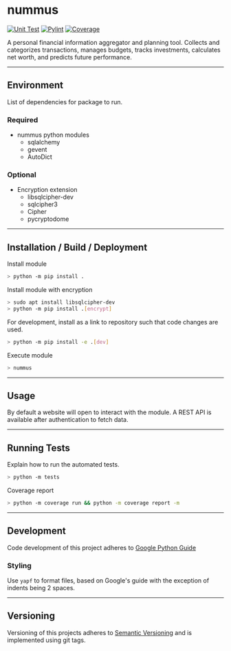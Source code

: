 # nummus

[![Unit Test][unittest-image]][unittest-url] [![Pylint][pylint-image]][pylint-url] [![Coverage][coverage-image]][coverage-url]

A personal financial information aggregator and planning tool. Collects and categorizes transactions, manages budgets, tracks investments, calculates net worth, and predicts future performance.

---

## Environment

List of dependencies for package to run.

### Required

- nummus python modules
  - sqlalchemy
  - gevent
  - AutoDict

### Optional

- Encryption extension
  - libsqlcipher-dev
  - sqlcipher3
  - Cipher
  - pycryptodome

---

## Installation / Build / Deployment

Install module

```bash
> python -m pip install .
```

Install module with encryption

```bash
> sudo apt install libsqlcipher-dev
> python -m pip install .[encrypt]
```

For development, install as a link to repository such that code changes are used.

```bash
> python -m pip install -e .[dev]
```

Execute module

```bash
> nummus
```

---

## Usage

By default a website will open to interact with the module. A REST API is available after authentication to fetch data.

---

## Running Tests

Explain how to run the automated tests.

```bash
> python -m tests
```

Coverage report

```bash
> python -m coverage run && python -m coverage report -m
```

---

## Development

Code development of this project adheres to [Google Python Guide](https://google.github.io/styleguide/pyguide.html)

### Styling

Use `yapf` to format files, based on Google's guide with the exception of indents being 2 spaces.

---

## Versioning

Versioning of this projects adheres to [Semantic Versioning](https://semver.org/spec/v2.0.0.html) and is implemented using git tags.

[unittest-image]: https://github.com/WattsUp/nummus/actions/workflows/test.yml/badge.svg
[unittest-url]: https://github.com/WattsUp/nummus/actions/workflows/test.yml
[pylint-image]: https://github.com/WattsUp/nummus/actions/workflows/lint.yml/badge.svg
[pylint-url]: https://github.com/WattsUp/nummus/actions/workflows/lint.yml
[coverage-image]: https://img.shields.io/endpoint?url=https://gist.githubusercontent.com/WattsUp/36d9705addcd44fb0fccec1d23dc1338/raw/nummus__heads_master.json
[coverage-url]: https://github.com/WattsUp/nummus/actions/workflows/coverage.yml
